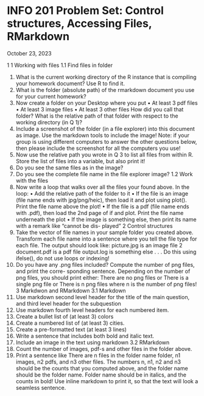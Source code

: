 # INFO 201 Problem Set: Control structures, Accessing Files, RMarkdown
October 23, 2023

1
1 Working with files
1.1 Find files in folder
1. What is the current working directory of the R instance that is compiling your homework
document? Use R to find it.
2. What is the folder (absolute path) of the rmarkdown document you use for your current
homework?
3. Now create a folder on your Desktop where you put
• At least 3 pdf files
• At least 3 image files
• At least 3 other files
How did you call that folder? What is the relative path of that folder with respect to the
working directory (in Q 1)?
4. Include a screenshot of the folder (in a file explorer) into this document as image. Use the
markdown tools to include the image!
Note: if your group is using different computers to answer the other questions below, then
please include the screenshot for all the computers you use!
5. Now use the relative path you wrote in Q 3 to list all files from within R. Store the list of files
into a variable, but also print it!
6. Do you see the same files as in the image?
7. Do you see the complete file name in the file explorer image?
1.2 Work with the files
1. Now write a loop that walks over all the files your found above. In the loop:
• Add the relative path of the folder to it
• If the file is an image (file name ends with jpg/png/heic), then load it and plot using
plot(). Print the file name above the plot!
• If the file is a pdf (file name ends with .pdf), then load the 2nd page of if and plot. Print
the file name underneath the plot
• If the image is something else, then print its name with a remark like “cannot be dis-
played”
2 Control structures
1. Take the vector of file names in your sample folder you created above. Transform each file
name into a sentence where you tell the file type for each file. The output should look like:
picture.jpg is an image file
2
document.pdf is a pdf file
output.log is something else
. . .
Do this using ifelse(), do not use loops or indexing!
2. Do you have any .png files included? Compute the number of png files, and print the corre-
sponding sentence. Depending on the number of png files, you should print either:
There are no png files
or
There is a single png file
or
There is n png files
where n is the number of png files!
3 Markdwon and RMarkdown
3.1 Markdown
1. Use markdown second level header for the title of the main question, and third level header
for the subquestion
2. Use markdown fourth level headers for each numbered item.
3. Create a bullet list of (at least 3) colors
4. Create a numbered list of (at least 3) cities.
5. Create a pre-formatted text (at least 3 lines)
6. Write a sentence that includes both bold and italic text.
7. Include an image in the text using markdown
3.2 RMarkdown
1. Count the number of images, pdf-s and other files in the folder above.
2. Print a sentence like
There are n files in the folder name folder, n1 images, n2 pdfs, and n3 other files.
The numbers n, n1, n2 and n3 should be the counts that you computed above, and the folder
name should be the folder name. Folder name should be in italics, and the counts in bold!
Use inline markdown to print it, so that the text will look a seamless sentence.
